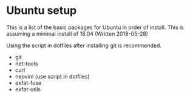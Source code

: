 # Ubuntu setup

This is a list of the basic packages for Ubuntu in order of install.
This is assuming a minimal install of 18.04 (Written 2018-05-28)

Using the script in dotfiles after installing git is recommended.

 - git
 - net-tools
 - curl
 - neovim (use script in dotfiles)
 - exfat-fuse
 - exfat-utils
